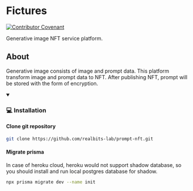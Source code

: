 # Fictures

[![Contributor Covenant](https://img.shields.io/badge/Contributor%20Covenant-2.1-4baaaa.svg)](CODE_OF_CONDUCT.md)

Generative image NFT service platform.

## About

Generative image consists of image and prompt data. This platform transform image and prompt data to NFT. After publishing NFT, prompt will be stored with the form of encryption.

<details open>
   <summary>
      <h3>
         💻 Installation
      </h3>
   </summary>

#### Clone git repository

```bash
git clone https://github.com/realbits-lab/prompt-nft.git
```

#### Migrate prisma

In case of heroku cloud, heroku would not support shadow database, so you should install and run local postgres database for shadow.

```bash
npx prisma migrate dev --name init
```

</details>
